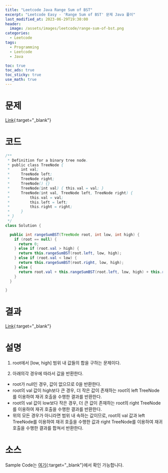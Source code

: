 ```yaml
---
title: "Leetcode Java Range Sum of BST"
excerpt: "Leetcode Easy - 'Range Sum of BST' 문제 Java 풀이"
last_modified_at: 2023-06-29T19:30:00
header:
  image: /assets/images/leetcode/range-sum-of-bst.png
categories:
  - Leetcode
tags:
  - Programming
  - Leetcode
  - Java

toc: true
toc_ads: true
toc_sticky: true
use_math: true
---
```

# 문제
[Link](https://leetcode.com/problems/range-sum-of-bst){:target="_blank"}

# 코드
```java
/**
 * Definition for a binary tree node.
 * public class TreeNode {
 *     int val;
 *     TreeNode left;
 *     TreeNode right;
 *     TreeNode() {}
 *     TreeNode(int val) { this.val = val; }
 *     TreeNode(int val, TreeNode left, TreeNode right) {
 *         this.val = val;
 *         this.left = left;
 *         this.right = right;
 *     }
 * }
 */
class Solution {

  public int rangeSumBST(TreeNode root, int low, int high) {
    if (root == null) {
      return 0;
    } else if (root.val > high) {
      return this.rangeSumBST(root.left, low, high);
    } else if (root.val < low) {
      return this.rangeSumBST(root.right, low, high);
    } else {
      return root.val + this.rangeSumBST(root.left, low, high) + this.rangeSumBST(root.right, low, high);
    }
  }

}
```

# 결과
[Link](https://leetcode.com/problems/range-sum-of-bst/submissions/982259826/){:target="_blank"}

# 설명
1. root에서 [low, high] 범위 내 값들의 합을 구하는 문제이다.

2. 아래의각 경우에 따라서 값을 반환한다.
- root가 null인 경우, 값이 없으므로 0을 반환한다.
- root의 val 값이 high보다 큰 경우, 더 작은 값이 존재하는 root의 left TreeNode를 이용하여 재귀 호출을 수행한 결과를 반환한다.
- root의 val 값이 low보다 작은 경우, 더 큰 값이 존재하는 root의 right TreeNode를 이용하여 재귀 호출을 수행한 결과를 반환한다.
- 위의 모든 경우가 아니라면 범위 내 속하는 값이므로, root의 val 값과 left TreeNode를 이용하여 재귀 호출을 수행한 값과 right TreeNode를 이용하여 재귀 호출을 수행한 결과를 합쳐서 반환한다.

# 소스
Sample Code는 [여기](https://github.com/GracefulSoul/leetcode/blob/master/src/main/java/gracefulsoul/problems/RangeSumOfBST.java){:target="_blank"}에서 확인 가능합니다.